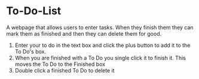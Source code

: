 # To-Do-List
A webpage that allows users to enter tasks. When they finish them they can mark them as finished and then they can delete them for good.
1. Enter your to do in the text box and click the plus button to add it to the To Do's box. 
2. When you are finished with a To Do you single click it to finish it. This moves the To Do to the Finished box
3. Double click a finished To Do to delete it
